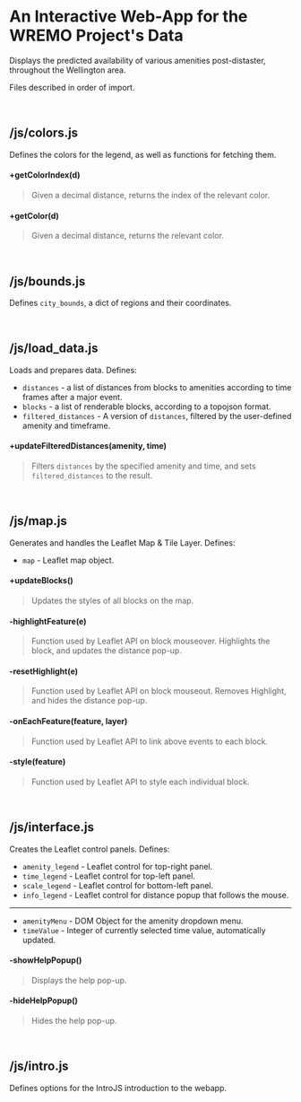 # An Interactive Web-App for the WREMO Project's Data
Displays the predicted availability of various amenities post-distaster, throughout the Wellington area.

Files described in order of import.

<br/>

## /js/colors.js
Defines the colors for the legend, as well as functions for fetching them.
#### +getColorIndex(d)
> Given a decimal distance, returns the index of the relevant color.
#### +getColor(d)
> Given a decimal distance, returns the relevant color.

<br/>

## /js/bounds.js
Defines ```city_bounds```, a dict of regions and their coordinates.

<br/>

## /js/load_data.js
Loads and prepares data.
Defines:
 - ```distances``` - a list of distances from blocks to amenities according to time frames after a major event.
 - ```blocks``` - a list of renderable blocks, according to a topojson format.
 - ```filtered_distances``` - A version of ```distances```, filtered by the user-defined amenity and timeframe.
#### +updateFilteredDistances(amenity, time)
> Filters ```distances``` by the specified amenity and time, and sets ```filtered_distances``` to the result.

<br/>

## /js/map.js
Generates and handles the Leaflet Map & Tile Layer.
Defines:
 - ```map``` - Leaflet map object.
#### +updateBlocks()
> Updates the styles of all blocks on the map.
#### -highlightFeature(e)
> Function used by Leaflet API on block mouseover. Highlights the block, and updates the distance pop-up.
#### -resetHighlight(e)
> Function used by Leaflet API on block mouseout. Removes Highlight, and hides the distance pop-up.
#### -onEachFeature(feature, layer)
> Function used by Leaflet API to link above events to each block.
#### -style(feature)
> Function used by Leaflet API to style each individual block.

<br/>

## /js/interface.js
Creates the Leaflet control panels. 
Defines:
 - ```amenity_legend``` - Leaflet control for top-right panel.
 - ```time_legend``` - Leaflet control for top-left panel.
 - ```scale_legend``` - Leaflet control for bottom-left panel.
 - ```info_legend``` - Leaflet control for distance popup that follows the mouse.
___
 - ```amenityMenu``` - DOM Object for the amenity dropdown menu.
 - ```timeValue``` - Integer of currently selected time value, automatically updated.
#### -showHelpPopup()
> Displays the help pop-up.
#### -hideHelpPopup()
> Hides the help pop-up.

<br/>

## /js/intro.js
Defines options for the IntroJS introduction to the webapp.
